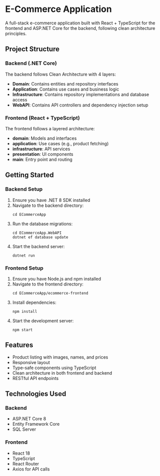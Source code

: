 # E-Commerce Application

A full-stack e-commerce application built with React + TypeScript for the frontend and ASP.NET Core for the backend, following clean architecture principles.

## Project Structure

### Backend (.NET Core)

The backend follows Clean Architecture with 4 layers:

- **Domain**: Contains entities and repository interfaces
- **Application**: Contains use cases and business logic
- **Infrastructure**: Contains repository implementations and database access
- **WebAPI**: Contains API controllers and dependency injection setup

### Frontend (React + TypeScript)

The frontend follows a layered architecture:

- **domain**: Models and interfaces
- **application**: Use cases (e.g., product fetching)
- **infrastructure**: API services
- **presentation**: UI components
- **main**: Entry point and routing

## Getting Started

### Backend Setup

1. Ensure you have .NET 8 SDK installed
2. Navigate to the backend directory:
   ```
   cd ECommerceApp
   ```
3. Run the database migrations:
   ```
   cd ECommerceApp.WebAPI
   dotnet ef database update
   ```
4. Start the backend server:
   ```
   dotnet run
   ```

### Frontend Setup

1. Ensure you have Node.js and npm installed
2. Navigate to the frontend directory:
   ```
   cd ECommerceApp/ecommerce-frontend
   ```
3. Install dependencies:
   ```
   npm install
   ```
4. Start the development server:
   ```
   npm start
   ```

## Features

- Product listing with images, names, and prices
- Responsive layout
- Type-safe components using TypeScript
- Clean architecture in both frontend and backend
- RESTful API endpoints

## Technologies Used

### Backend
- ASP.NET Core 8
- Entity Framework Core
- SQL Server

### Frontend
- React 18
- TypeScript
- React Router
- Axios for API calls
